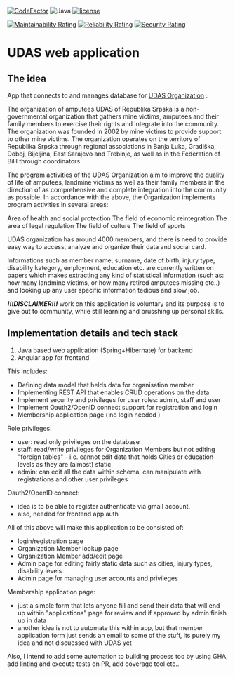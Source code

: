 [![CodeFactor](https://www.codefactor.io/repository/github/lmilunovic/udas-app/badge/main)](https://www.codefactor.io/repository/github/lmilunovic/udas-app/overview/main)
![Java](https://img.shields.io/badge/Java-17-ff696c)
[![license](https://img.shields.io/github/license/lmilunovic/udas-app)](https://github.com/lmilunovic/udas-app/blob/master/LICENSE)


[![Maintainability Rating](https://sonarcloud.io/api/project_badges/measure?project=lmilunovic_udas-app&metric=sqale_rating)](https://sonarcloud.io/dashboard?id=lmilunovic_udas-app)
[![Reliability Rating](https://sonarcloud.io/api/project_badges/measure?project=lmilunovic_udas-app&metric=reliability_rating)](https://sonarcloud.io/dashboard?id=lmilunovic_udas-app)
[![Security Rating](https://sonarcloud.io/api/project_badges/measure?project=lmilunovic_udas-app&metric=security_rating)](https://sonarcloud.io/dashboard?id=lmilunovic_udas-app)


# UDAS web application

## The idea

App that connects to and manages database for [UDAS Organization](https://www.udas.rs.ba/) .

The organization of amputees UDAS of Republika Srpska is a non-governmental organization that gathers mine victims, amputees and their family members to exercise their rights and integrate into the community. 
The organization was founded in 2002 by mine victims to provide support to other mine victims. The organization operates on the territory of Republika Srpska through regional associations 
in Banja Luka, Gradiška, Doboj, Bijeljina, East Sarajevo and Trebinje, as well as in the Federation of BiH through coordinators.

The program activities of the UDAS Organization aim to improve the quality of life of amputees, landmine victims as well as their family members in the direction of as comprehensive and complete integration into the community as possible. 
In accordance with the above, the Organization implements program activities in several areas:

Area of health and social protection
The field of economic reintegration
The area of legal regulation
The field of culture
The field of sports

UDAS organization has around 4000 members, and there is need to provide easy way to access, analyze and organize their data and social card.

Informations such as member name, surname, date of birth, injury type, disability kategory, employment, education etc. 
are currently written on papers which makes extracting any kind of statistical information (such as: how many landmine victims, or how many retired amputees missing etc..) and looking up any user specific information tedious and slow job.

***!!!DISCLAIMER!!!*** work on this application is voluntary and its purpose is to give out to community, while still learning and brusshing up personal skills.

## Implementation details and tech stack

1. Java based web application (Spring+Hibernate) for backend
2. Angular app for frontend

This includes:

- Defining data model that helds data for organisation member 
- Implementing REST API that enables CRUD operations on the data
- Implement security and privileges for user roles: admin, staff and user
- Implement Oauth2/OpenID connect support for registration and login
- Membership application page ( no login needed )

Role privileges:

- user: read only privileges on the database
- staff: read/write privileges for Organization Members but not editing "foreign tables" - i.e. cannot edit data that holds Cities or education levels as they are (almost) static
- admin: can edit all the data within schema, can manipulate with registrations and other user privileges

Oauth2/OpenID connect:

- idea is to be able to register authenticate via gmail account, 
- also, needed for frontend app auth

All of this above will make this application to be consisted of:

- login/registration page
- Organization Member lookup page
- Organization Member add/edit page
- Admin page for editing fairly static data such as cities, injury types, disability levels
- Admin page for managing user accounts and privileges

Membership application page:

- just a simple form that lets anyone fill and send their data that will end up within "applications" page for review and if approved by admin finish up in data
- another idea is not to automate this within app, but that member application form just sends an email to some of the stuff, its purely my idea and not discuessed with UDAS yet


Also, I intend to add some automation to building process too by using GHA, add linting and execute tests on PR, add coverage tool etc..


